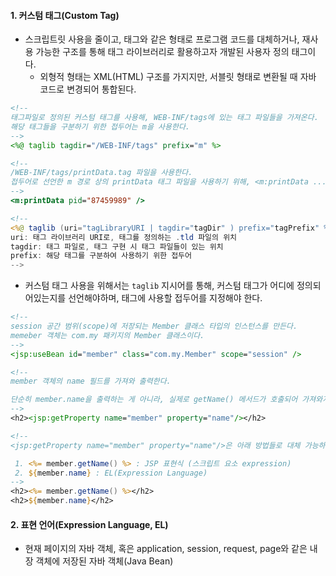 
#### 1. 커스텀 태그(Custom Tag)

- 스크립트릿 사용을 줄이고, 태그와 같은 형태로 프로그램 코드를 대체하거나, 재사용 가능한 구조를 통해 태그 라이브러리로 활용하고자 개발된 사용자 정의 태그이다.
	- 외형적 형태는 XML(HTML) 구조를 가지지만, 서블릿 형태로 변환될 때 자바 코드로 변경되어 통합된다.

```jsp
<!-- 
태그파일로 정의된 커스텀 태그를 사용해, WEB-INF/tags에 있는 태그 파일들을 가져온다.
해당 태그들을 구분하기 위한 접두어는 m을 사용한다.
-->
<%@ taglib tagdir="/WEB-INF/tags" prefix="m" %>

<!-- 
/WEB-INF/tags/printData.tag 파일을 사용한다.
접두어로 선언한 m 경로 상의 printData 태그 파일을 사용하기 위해, <m:printData .../> 라고 사용하였다.
--> 
<m:printData pid="87459989" />

<!--
<%@ taglib (uri="tagLibraryURI | tagdir="tagDir" ) prefix="tagPrefix" %>
uri: 태그 라이브러리 URI로, 태그를 정의하는 .tld 파일의 위치
tagdir: 태그 파일로, 태그 구현 시 태그 파일들이 있는 위치
prefix: 해당 태그를 구분하여 사용하기 위한 접두어
-->
```
- 커스텀 태그 사용을 위해서는 `taglib` 지시어를 통해, 커스텀 태그가 어디에 정의되어있는지를 선언해야하며, 태그에 사용할 접두어를 지정해야 한다.

```jsp
<!-- 
session 공간 범위(scope)에 저장되는 Member 클래스 타입의 인스턴스를 만든다.
memeber 객체는 com.my 패키지의 Member 클래스이다. 
-->
<jsp:useBean id="member" class="com.my.Member" scope="session" />

<!-- 
member 객체의 name 필드를 가져와 출력한다. 

단순히 member.name을 출력하는 게 아니라, 실제로 getName() 메서드가 호출되어 가져와지는 것임을 알아야 한다.
-->
<h2><jsp:getProperty name="member" property="name"/></h2>

<!-- 
<jsp:getProperty name="member" property="name"/>은 아래 방법들로 대체 가능하다.

 1. <%= member.getName() %> : JSP 표현식 (스크립트 요소 expression)
 2. ${member.name} : EL(Expression Language)
-->
<h2><%= member.getName() %></h2>
<h2>${member.name}</h2>
```


#### 2. 표현 언어(Expression Language, EL) 

- 현재 페이지의 자바 객체, 혹은 application, session, request, page와 같은 내장 객체에 저장된 자바 객체(Java Bean)
